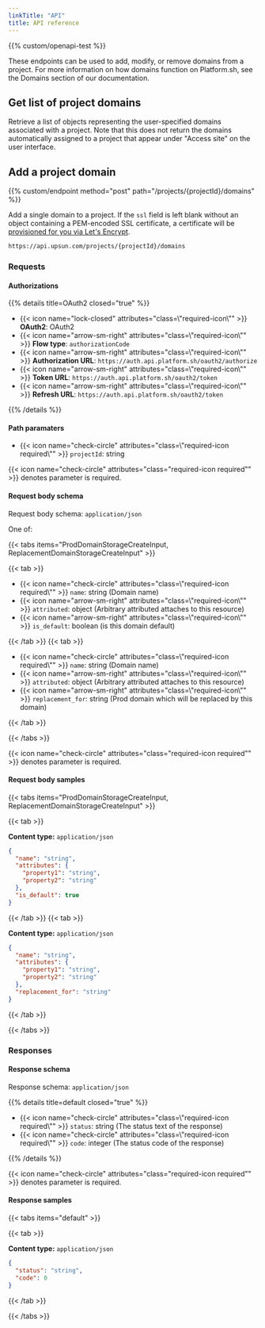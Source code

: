 ```yaml
---
linkTitle: "API"
title: API reference
---
```


{{% custom/openapi-test %}}

These endpoints can be used to add, modify, or remove domains from a project. For more information on how domains function on Platform.sh, see the Domains section of our documentation.

## Get list of project domains

Retrieve a list of objects representing the user-specified domains associated with a project. Note that this does not return the domains automatically assigned to a project that appear under "Access site" on the user interface.

## Add a project domain

<!-- # Get a list of project domains -->

{{% custom/endpoint method="post" path="/projects/{projectId}/domains" %}}

Add a single domain to a project. If the `ssl` field is left blank without an object containing a PEM-encoded SSL certificate, a certificate will be [provisioned for you via Let's Encrypt](https://docs.platform.sh/configuration/routes/https.html#lets-encrypt).

```bash
https://api.upsun.com/projects/{projectId}/domains
```

### Requests 

#### Authorizations

{{% details title=OAuth2 closed="true" %}}

<ul class="api-details">
  <li>{{< icon name="lock-closed" attributes="class=\"required-icon\"" >}} <strong>OAuth2</strong>: OAuth2</li>
  <li>{{< icon name="arrow-sm-right" attributes="class=\"required-icon\"" >}} <strong>Flow type</strong>: <code>authorizationCode</code></li>
  <li>{{< icon name="arrow-sm-right" attributes="class=\"required-icon\"" >}} <strong>Authorization URL</strong>: <code>https://auth.api.platform.sh/oauth2/authorize</code></li>
  <li>{{< icon name="arrow-sm-right" attributes="class=\"required-icon\"" >}} <strong>Token URL</strong>: <code>https://auth.api.platform.sh/oauth2/token</code></li>
  <li>{{< icon name="arrow-sm-right" attributes="class=\"required-icon\"" >}} <strong>Refresh URL</strong>: <code>https://auth.api.platform.sh/oauth2/token</code></li>
</ul>

{{% /details %}}

#### Path paramaters

<ul class="api-details">
  <li>{{< icon name="check-circle" attributes="class=\"required-icon required\"" >}} <code>projectId</code>: string</li>
</ul>

{{< icon name="check-circle" attributes="class=\"required-icon required\"" >}} <span class="hx-text-gray-500">denotes parameter is required.</span>

#### Request body schema

Request body schema: `application/json`

One of:

{{< tabs items="ProdDomainStorageCreateInput, ReplacementDomainStorageCreateInput" >}}

  {{< tab >}}

  <ul class="api-details">
    <li>{{< icon name="check-circle" attributes="class=\"required-icon required\"" >}} <code>name</code>: string (Domain name)</li>
    <li>{{< icon name="arrow-sm-right" attributes="class=\"required-icon\"" >}} <code>attributed</code>: object (Arbitrary attributed attaches to this resource)</li>
    <li>{{< icon name="arrow-sm-right" attributes="class=\"required-icon\"" >}} <code>is_default</code>: boolean (is this domain default)</li>
  </ul>
  
  {{< /tab >}}
  {{< tab >}}

  <ul class="api-details">
    <li>{{< icon name="check-circle" attributes="class=\"required-icon required\"" >}} <code>name</code>: string (Domain name)</li>
    <li>{{< icon name="arrow-sm-right" attributes="class=\"required-icon\"" >}} <code>attributed</code>: object (Arbitrary attributed attaches to this resource)</li>
    <li>{{< icon name="arrow-sm-right" attributes="class=\"required-icon\"" >}} <code>replacement_for</code>: string (Prod domain which will be replaced by this domain)</li>
  </ul>

  {{< /tab >}}

{{< /tabs >}}

{{< icon name="check-circle" attributes="class=\"required-icon required\"" >}} <span class="hx-text-gray-500">denotes parameter is required.</span>

#### Request body samples

{{< tabs items="ProdDomainStorageCreateInput, ReplacementDomainStorageCreateInput" >}}

  {{< tab >}}

  **Content type:** `application/json`

  ```json
  {
    "name": "string",
    "attributes": {
      "property1": "string",
      "property2": "string"
    },
    "is_default": true
  }
  ```
  
  {{< /tab >}}
  {{< tab >}}

  **Content type:** `application/json`

  ```json
  {
    "name": "string",
    "attributes": {
      "property1": "string",
      "property2": "string"
    },
    "replacement_for": "string"
  }
  ```

  {{< /tab >}}

{{< /tabs >}}

### Responses

#### Response schema

Response schema: `application/json`

{{% details title=default closed="true" %}}

<ul class="api-details">
  <li>{{< icon name="check-circle" attributes="class=\"required-icon required\"" >}} <code>status</code>: string (The status text of the response)</li>
  <li>{{< icon name="check-circle" attributes="class=\"required-icon required\"" >}} <code>code</code>: integer (The status code of the response)</li>
</ul>

{{% /details %}}

{{< icon name="check-circle" attributes="class=\"required-icon required\"" >}} <span class="hx-text-gray-500">denotes parameter is required.</span>

#### Response samples

{{< tabs items="default" >}}

  {{< tab >}}

  **Content type:** `application/json`

  ```json
  {
    "status": "string",
    "code": 0
  }
  ```
  
  {{< /tab >}}

{{< /tabs >}}

<!-- {{% details title="<span class=\"endpoint endpoint-get\">GET</span><code class=\"endpoint-path\">/projects{projectId}/domains</code>" %}}

Retrieve a list of objects representing the user-specified domains associated with a project. Note that this does not return the domains automatically assigned to a project that appear under "Access site" on the user interface.

#### Path paramaters

| Parameter   | Required     | Type   |
| :--------  | :--------: | :------ |
| `projectId` | ✔ | string |

#### Request body schema

#### Authorizations

- **OAuth2:** OAuth2
- **Flow type:** `authorizationCode`
- **Authorization URL:** `https://auth.api.platform.sh/oauth2/authorize`
- **Token URL:** `https://auth.api.platform.sh/oauth2/token`
- **Refresh URL:** `https://auth.api.platform.sh/oauth2/token`

{{% /details %}}

To authenticate further API requests, include this returned bearer token
in the `Authorization` header. For example, to retrieve a list of
[Projects](#tag/Project)
accessible by the current user, you can make the following request
(substituting the dummy token for your own):

```bash
curl -H "Authorization: Bearer <em><b>abcdefghij1234567890</b></em>" \
    https://api.platform.sh/projects
```

Platform.sh is a container-based Platform-as-a-Service. Our main API
is simply Git. With a single `git push` and a couple of YAML files in
your repository you can deploy an arbitrarily complex cluster.
Every [**Project**](#tag/Project) can have multiple applications (PHP,
Node.js, Python, Ruby, Go, etc.) and managed, automatically
provisioned services (databases, message queues, etc.).

## Introduction


Platform.sh is a container-based Platform-as-a-Service. Our main API
is simply Git. With a single `git push` and a couple of YAML files in
your repository you can deploy an arbitrarily complex cluster.
Every [**Project**](#tag/Project) can have multiple applications (PHP,
Node.js, Python, Ruby, Go, etc.) and managed, automatically
provisioned services (databases, message queues, etc.).

Each project also comes with multiple concurrent
live staging/development [**Environments**](#tag/Environment).
These ephemeral development environments
are automatically created every time you push a new branch or create a
pull request, and each has a full copy of the data of its parent branch,
which is created on-the-fly in seconds.

Our Git implementation supports integrations with third party Git
providers such as GitHub, Bitbucket, or GitLab, allowing you to simply
integrate Platform.sh into your existing workflow.

## Using the REST API

In addition to the Git API, we also offer a REST API that allows you to manage
every aspect of the platform, from managing projects and environments,
to accessing accounts and subscriptions, to creating robust workflows
and integrations with your CI systems and internal services.

These API docs are generated from a standard **OpenAPI (Swagger)** Specification document
which you can find here in [YAML](openapispec-platformsh.yaml) and in [JSON](openapispec-platformsh.json) formats.

This RESTful API consumes and produces HAL-style JSON over HTTPS,
and any REST library can be used to access it. On GitHub, we also host
a few API libraries that you can use to make API access easier, such as our
[PHP API client](https://github.com/platformsh/platformsh-client-php)
and our [JavaScript API client](https://github.com/platformsh/platformsh-client-js).

In order to use the API you will first need to have a Platform.sh
account (we have a [free trial](https://accounts.platform.sh/platform/trial/general/setup)
available) and create an API Token.

# Authentication

## OAuth2

API authentication is done with OAuth2 access tokens.

### API tokens

You can use an API token as one way to get an OAuth2 access token. This
is particularly useful in scripts, e.g. for CI pipelines.

To create an API token, go to the "API Tokens" section
of the "Account Settings" tab on the [Console](https://console.platform.sh).

To exchange this API token for an access token, a `POST` request
must be made to `https://auth.api.platform.sh/oauth2/token`.

The request will look like this in cURL:

<pre>
curl -u platform-api-user: \
    -d 'grant_type=api_token&amp;api_token=<em><b>API_TOKEN</b></em>' \
    https://auth.api.platform.sh/oauth2/token
</pre>

This will return a "Bearer" access token that
can be used to authenticate further API requests, for example:

<pre>
{
    "access_token": "<em><b>abcdefghij1234567890</b></em>",
    "expires_in": 900,
    "token_type": "bearer"
}
</pre>

### Using the Access Token

To authenticate further API requests, include this returned bearer token
in the `Authorization` header. For example, to retrieve a list of
[Projects](#tag/Project)
accessible by the current user, you can make the following request
(substituting the dummy token for your own):

```bash
curl -H "Authorization: Bearer <em><b>abcdefghij1234567890</b></em>" \
    https://api.platform.sh/projects
```

# HAL Links

Most endpoints in the API return fields which defines a HAL
(Hypertext Application Language) schema for the requested endpoint.
The particular objects returns and their contents can vary by endpoint.
The payload examples we give here for the requests do not show these
elements. These links can allow you to create a fully dynamic API client
that does not need to hardcode any method or schema.

Unless they are used for pagination we do not show the HAL links in the
payload examples in this documentation for brevity and as their content
is contextual (based on the permissions of the user).

## _links Objects

Most endpoints that respond to `GET` requests will include a `_links` object
in their response. The `_links` object contains a key-object pair labelled `self`, which defines
two further key-value pairs:

* `href` - A URL string referring to the fully qualified name of the returned object. For many endpoints, this will be the direct link to the API endpoint on the region gateway, rather than on the general API gateway. This means it may reference a host of, for example, `eu-2.platform.sh` rather than `api.platform.sh`.
* `meta` - An object defining the OpenAPI Specification (OAS) [schema object](https://swagger.io/specification/#schemaObject) of the component returned by the endpoint.

There may be zero or more other fields in the `_links` object resembling fragment identifiers
beginning with a hash mark, e.g. `#edit` or `#delete`. Each of these keys
refers to a JSON object containing two key-value pairs:

* `href` - A URL string referring to the path name of endpoint which can perform the action named in the key.
* `meta` - An object defining the OAS schema of the endpoint. This consists of a key-value pair, with the key defining an HTTP method and the value defining the [operation object](https://swagger.io/specification/#operationObject) of the endpoint.

To use one of these HAL links, you must send a new request to the URL defined
in the `href` field which contains a body defined the schema object in the `meta` field.

For example, if you make a request such as `GET /projects/abcdefghij1234567890`, the `_links`
object in the returned response will include the key `#delete`. That object
will look something like this fragment:

```
"#delete": {
    "href": "/api/projects/abcdefghij1234567890",
    "meta": {
        "delete": {
            "responses": {
                . . . // Response definition omitted for space
            },
            "parameters": []
        }
    }
}
```

To use this information to delete a project, you would then send a `DELETE`
request to the endpoint `https://api.platform.sh/api/projects/abcdefghij1234567890`
with no body or parameters to delete the project that was originally requested.

## _embedded Objects

Requests to endpoints which create or modify objects, such as `POST`, `PATCH`, or `DELETE`
requests, will include an `_embedded` key in their response. The object
represented by this key will contain the created or modified object. This
object is identical to what would be returned by a subsequent `GET` request
for the object referred to by the endpoint. -->

